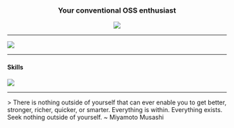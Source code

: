 <div align=center>
    <h3>Your conventional OSS enthusiast</h3>
    <img src="https://komarev.com/ghpvc/?username=alperen-dev&color=000000&label=Visitor+count">
</div>
<hr>
<img src="https://github-readme-stats.vercel.app/api?username=alperen-dev&theme=dark">
<hr>
<h4>Skills</h4>
<img src="https://skillicons.dev/icons?i=html,css,javascript,php,java,linux,git&perline=7">
<hr>
> There is nothing outside of yourself that can ever enable you to get better, stronger, richer, quicker, or smarter. Everything is within. Everything exists. Seek nothing outside of yourself.
~ Miyamoto Musashi
